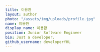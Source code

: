 ```yaml
---
title: 이용환
layout: author
photo: "/assets/img/uploads/profile.jpg"
name: 이용환
display_name: 이용환
position: Junior Software Engineer
bio: Just a developer.
github_username: developerYHL
---
```


